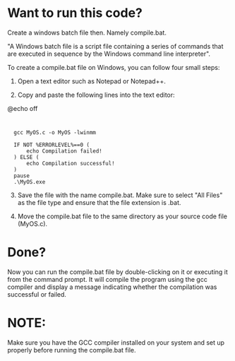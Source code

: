 # Want to run this code?

   Create a windows batch file then. Namely compile.bat.

"A Windows batch file is a script file containing a series of commands that are executed in sequence by the Windows command line interpreter".

To create a compile.bat file on Windows, you can follow four small steps:

1. Open a text editor such as Notepad or Notepad++.

2. Copy and paste the following lines into the text editor:



@echo off
#
      gcc MyOS.c -o MyOS -lwinmm

      IF NOT %ERRORLEVEL%==0 (
          echo Compilation failed!
      ) ELSE (
          echo Compilation successful!
      )
      pause
      .\MyOS.exe



3. Save the file with the name compile.bat. Make sure to select "All Files" as the file type and ensure that the file extension is .bat.

4. Move the compile.bat file to the same directory as your source code file (MyOS.c).


# Done?
   Now you can run the compile.bat file by double-clicking on it or executing it from the command prompt. It will compile the program using the gcc compiler and display a message indicating whether the compilation was successful or failed.

# NOTE:
   Make sure you have the GCC compiler installed on your system and set up properly before running the compile.bat file.
